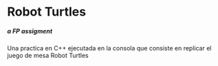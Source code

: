 # Robot Turtles 
##### a FP assigment
Una practica en C++ ejecutada en la consola que consiste en replicar el juego de mesa Robot Turtles

